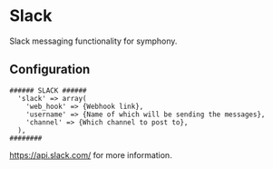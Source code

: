 # Slack

Slack messaging functionality for symphony.

## Configuration

```
###### SLACK ######
  'slack' => array(
    'web_hook' => {Webhook link},
    'username' => {Name of which will be sending the messages},
    'channel' => {Which channel to post to},
  ),
########
```

https://api.slack.com/ for more information.
